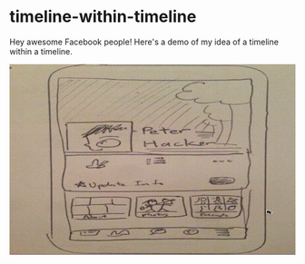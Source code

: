# timeline-within-timeline
Hey awesome Facebook people! Here's a demo of my idea of a timeline within a timeline.

![Sample GIF](out.gif)